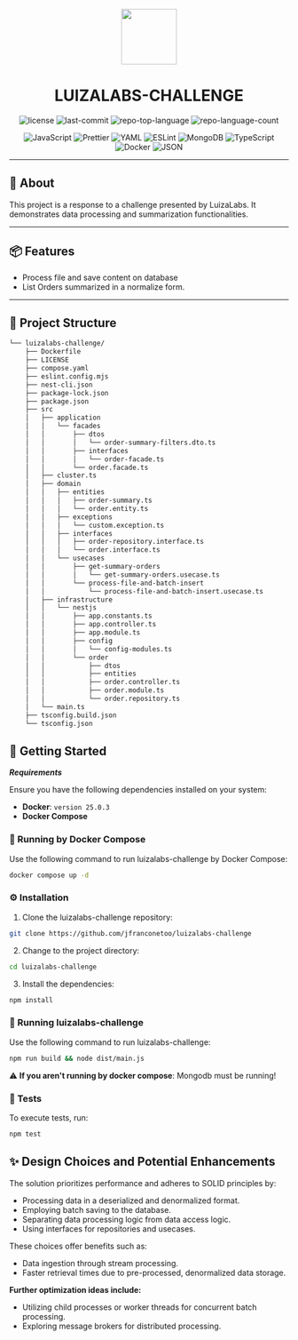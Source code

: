 <p align="center">
  <img src="https://cdn-icons-png.flaticon.com/512/6295/6295417.png" width="100" />
</p>
<p align="center">
    <h1 align="center">LUIZALABS-CHALLENGE</h1>
</p>
<p align="center">
  <img src="https://img.shields.io/github/license/jfranconetoo/luizalabs-challenge?style=flat&color=0080ff" alt="license">
  <img src="https://img.shields.io/github/last-commit/jfranconetoo/luizalabs-challenge?style=flat&logo=git&logoColor=white&color=0080ff" alt="last-commit">
  <img src="https://img.shields.io/github/languages/top/jfranconetoo/luizalabs-challenge?style=flat&color=0080ff" alt="repo-top-language">
  <img src="https://img.shields.io/github/languages/count/jfranconetoo/luizalabs-challenge?style=flat&color=0080ff" alt="repo-language-count">
</p>

<p align="center">
	<img src="https://img.shields.io/badge/JavaScript-F7DF1E.svg?style=flat&logo=JavaScript&logoColor=black" alt="JavaScript">
	<img src="https://img.shields.io/badge/Prettier-F7B93E.svg?style=flat&logo=Prettier&logoColor=black" alt="Prettier">
	<img src="https://img.shields.io/badge/YAML-CB171E.svg?style=flat&logo=YAML&logoColor=white" alt="YAML">
	<img src="https://img.shields.io/badge/ESLint-4B32C3.svg?style=flat&logo=ESLint&logoColor=white" alt="ESLint">
	<img src="https://img.shields.io/badge/MongoDB-47A248.svg?style=flat&logo=MongoDB&logoColor=white" alt="MongoDB">
	<img src="https://img.shields.io/badge/TypeScript-3178C6.svg?style=flat&logo=TypeScript&logoColor=white" alt="TypeScript">
	<img src="https://img.shields.io/badge/Docker-2496ED.svg?style=flat&logo=Docker&logoColor=white" alt="Docker">
	<img src="https://img.shields.io/badge/JSON-000000.svg?style=flat&logo=JSON&logoColor=white" alt="JSON">
</p>
<hr>

## 📍 About

This project is a response to a challenge presented by LuizaLabs. It demonstrates data processing and summarization functionalities.

---

## 📦 Features

-   Process file and save content on database
-   List Orders summarized in a normalize form.

---

## 📂 Project Structure

```sh
└── luizalabs-challenge/
    ├── Dockerfile
    ├── LICENSE
    ├── compose.yaml
    ├── eslint.config.mjs
    ├── nest-cli.json
    ├── package-lock.json
    ├── package.json
    ├── src
    │   ├── application
    │   │   └── facades
    │   │       ├── dtos
    │   │       │   └── order-summary-filters.dto.ts
    │   │       ├── interfaces
    │   │       │   └── order-facade.ts
    │   │       └── order.facade.ts
    │   ├── cluster.ts
    │   ├── domain
    │   │   ├── entities
    │   │   │   ├── order-summary.ts
    │   │   │   └── order.entity.ts
    │   │   ├── exceptions
    │   │   │   └── custom.exception.ts
    │   │   ├── interfaces
    │   │   │   ├── order-repository.interface.ts
    │   │   │   └── order.interface.ts
    │   │   └── usecases
    │   │       ├── get-summary-orders
    │   │       │   └── get-summary-orders.usecase.ts
    │   │       └── process-file-and-batch-insert
    │   │           └── process-file-and-batch-insert.usecase.ts
    │   ├── infrastructure
    │   │   └── nestjs
    │   │       ├── app.constants.ts
    │   │       ├── app.controller.ts
    │   │       ├── app.module.ts
    │   │       ├── config
    │   │       │   └── config-modules.ts
    │   │       └── order
    │   │           ├── dtos
    │   │           ├── entities
    │   │           ├── order.controller.ts
    │   │           ├── order.module.ts
    │   │           └── order.repository.ts
    │   └── main.ts
    ├── tsconfig.build.json
    └── tsconfig.json
```

## 🚀 Getting Started

**_Requirements_**

Ensure you have the following dependencies installed on your system:

-   **Docker**: `version 25.0.3`
-   **Docker Compose**

### :whale: Running by Docker Compose

Use the following command to run luizalabs-challenge by Docker Compose:

```sh
docker compose up -d
```

### ⚙️ Installation

1. Clone the luizalabs-challenge repository:

```sh
git clone https://github.com/jfranconetoo/luizalabs-challenge
```

2. Change to the project directory:

```sh
cd luizalabs-challenge
```

3. Install the dependencies:

```sh
npm install
```

### 🤖 Running luizalabs-challenge

Use the following command to run luizalabs-challenge:

```sh
npm run build && node dist/main.js
```

:warning: **If you aren't running by docker compose**: Mongodb must be running!

### 🧪 Tests

To execute tests, run:

```sh
npm test
```

## ✨ Design Choices and Potential Enhancements

The solution prioritizes performance and adheres to SOLID principles by:

-   Processing data in a deserialized and denormalized format.
-   Employing batch saving to the database.
-   Separating data processing logic from data access logic.
-   Using interfaces for repositories and usecases.

These choices offer benefits such as:

-   Data ingestion through stream processing.
-   Faster retrieval times due to pre-processed, denormalized data storage.

**Further optimization ideas include:**

-   Utilizing child processes or worker threads for concurrent batch processing.
-   Exploring message brokers for distributed processing.
